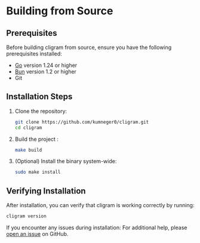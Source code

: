 # Building from Source

## Prerequisites

Before building cligram from source, ensure you have the following prerequisites installed:

- [Go](https://go.dev/dl/) version 1.24 or higher
- [Bun](https://bun.sh/) version 1.2 or higher
- Git

## Installation Steps

1. Clone the repository:
   ```bash
   git clone https://github.com/kumneger0/cligram.git
   cd cligram
   ```

2. Build the project :
   ```bash
   make build
   ```

3. (Optional) Install the binary system-wide:
   ```bash
   sudo make install
   ```

## Verifying Installation

After installation, you can verify that cligram is working correctly by running:
```bash
cligram version
```

If you encounter any issues during installation:
For additional help, please [open an issue](https://github.com/kumneger/cligram/issues/new) on GitHub.
